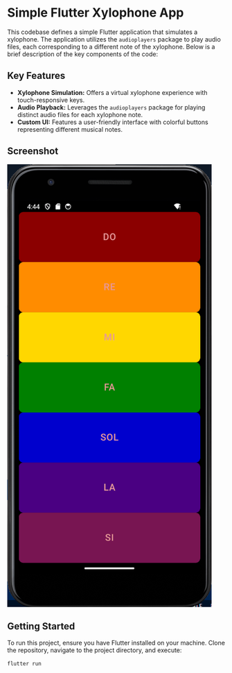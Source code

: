 # Simple Flutter Xylophone App

This codebase defines a simple Flutter application that simulates a xylophone. The application utilizes the `audioplayers` package to play audio files, each corresponding to a different note of the xylophone. Below is a brief description of the key components of the code:

## Key Features

- **Xylophone Simulation:** Offers a virtual xylophone experience with touch-responsive keys.
- **Audio Playback:** Leverages the `audioplayers` package for playing distinct audio files for each xylophone note.
- **Custom UI:** Features a user-friendly interface with colorful buttons representing different musical notes.

## Screenshot

![Xylophone App Screenshot](Xylophone/assets/cymbalki.png)

## Getting Started

To run this project, ensure you have Flutter installed on your machine. Clone the repository, navigate to the project directory, and execute:

```bash
flutter run
